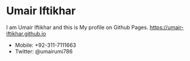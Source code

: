 # Umair Iftikhar
I am Umair Iftikhar and this is My profile on Github Pages. https://umair-iftikhar.github.io

* Mobile: +92-311-7111663
* Twitter: @umairumi786